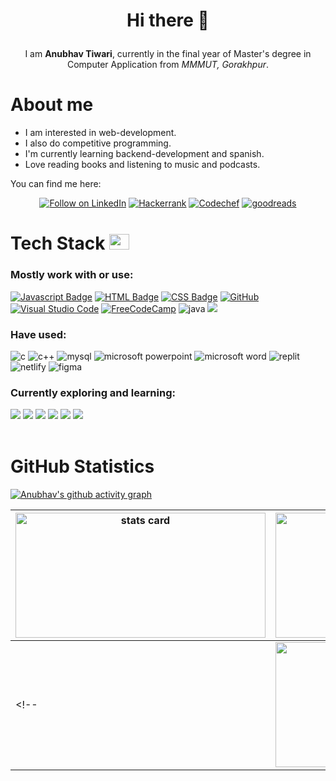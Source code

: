 <!-- README FILE GITHUB -->

# <p align="center">Hi there 👋</p>
<p align="center">I am <b>Anubhav Tiwari</b>, currently in the final year of Master's degree in Computer Application from <i>MMMUT, Gorakhpur</i>.</p>


<!--About Me -->
<h1>About me</h1>
<ul>
  <li>I am interested in web-development.</li>
  <li>I also do competitive programming.</li>
  <li>I'm currently learning backend-development and spanish.</li>
  <li>Love reading books and listening to music and podcasts.</li>
</ul>

You can find me here:
<p align="center">
<!--   <a href="mailto:anubhavtiwari4647@gmail.com"> <img title="Email" src="https://img.shields.io/badge/Gmail-D14836?style=for-the-badge&logo=gmail&logoColor=white"/></a> -->
  <a href="https://www.linkedin.com/in/anubhavtiwari4647/"> <img title="Follow on LinkedIn" src="https://img.shields.io/badge/LinkedIn-0077B5?style=for-the-badge&logo=linkedin&logoColor=white"/></a>
  <a href="https://www.hackerrank.com/anubhavtiwari47"> <img title="Hackerrank" src="https://img.shields.io/badge/-Hackerrank-2EC866?style=for-the-badge&logo=HackerRank&logoColor=white"/></a>
  <a href="https://www.codechef.com/users/anubhavtiwari7"> <img title="Codechef" src="https://img.shields.io/badge/CodeChef-%23964B00.svg?style=for-the-badge&logo=CodeChef&logoColor=white"/></a>
  <a href="https://www.goodreads.com/user/show/172762316-anubhav-tiwari"><img title="goodreads" src="https://img.shields.io/badge/Goodreads-F3F1EA?style=for-the-badge&logo=goodreads&logoColor=372213"></a>
<!--   <a href="https://open.spotify.com/user/nlgtkak58cu84o531m5vcmx4h"><img title="spotify" src="https://img.shields.io/badge/Spotify-1ED760?style=for-the-badge&logo=spotify&logoColor=white"></a> -->
<!--   <a href="https://www.instagram.com/anubhavtiwari_47/"> <img title="Instagram" src="https://img.shields.io/badge/Instagram-%23E4405F.svg?style=for-the-badge&logo=Instagram&logoColor=white"/></a> -->
<!--   <a href="https://twitter.com/anubhavtiwari47"> <img title="TwitterX" src="https://img.shields.io/badge/X-%23000000.svg?style=for-the-badge&logo=X&logoColor=white"/></a> -->
<!--   <a href="https://www.freecodecamp.org/anubhavtiwari47"> <img title="freeCodeCamp" src="https://img.shields.io/badge/Freecodecamp-%23123.svg?&style=for-the-badge&logo=freecodecamp&logoColor=green"/></a> -->
<!--   <a href="https://www.linktr.ee/anubhavtiwari_47"><img title="linktree" src="https://img.shields.io/badge/linktree-1de9b6?style=for-the-badge&logo=linktree&logoColor=white"></a> -->
<!--   <a href="https://www.threads.net/@anubhavtiwari_47"><img title="threads" src="https://img.shields.io/badge/Threads-000000?style=for-the-badge&logo=Threads&logoColor=white"></a> -->
</p>

<!-- <br> -->
<!-- <br> -->

<!--My Skills and Current Learning Badges  -->
<h1> Tech Stack <img src = "https://media2.giphy.com/media/QssGEmpkyEOhBCb7e1/giphy.gif?cid=ecf05e47a0n3gi1bfqntqmob8g9aid1oyj2wr3ds3mg700bl&rid=giphy.gif" width = 32px; height=25px> </h1>

<h3>Mostly work with or use:</h3> 
<div>

<!--  [![C++ Badge](https://img.shields.io/badge/c++-%2300599C.svg?style=for-the-badge&logo=c%2B%2B&logoColor=white)](#)-->
  [![Javascript Badge](https://img.shields.io/badge/javascript-%23323330.svg?style=for-the-badge&logo=javascript&logoColor=%23F7DF1E)](#) 
  [![HTML Badge](https://img.shields.io/badge/html5-%23E34F26.svg?style=for-the-badge&logo=html5&logoColor=white)](#) 
  [![CSS Badge](https://img.shields.io/badge/css3-%231572B6.svg?style=for-the-badge&logo=css3&logoColor=white)](#)
  [![GitHub](https://img.shields.io/badge/github-%23121011.svg?style=for-the-badge&logo=github&logoColor=white)](#)
  [![Visual Studio Code](https://img.shields.io/badge/Visual%20Studio%20Code-0078d7.svg?style=for-the-badge&logo=visual-studio-code&logoColor=white)](#)
  [![FreeCodeCamp](https://img.shields.io/badge/Freecodecamp-%23123.svg?&style=for-the-badge&logo=freecodecamp&logoColor=green)](#)
  <img src="https://img.shields.io/badge/java-%23ED8B00.svg?style=for-the-badge&logo=openjdk&logoColor=white" alt="java">
  <img src="https://img.shields.io/badge/tailwindcss-%2338B2AC.svg?style=for-the-badge&logo=tailwind-css&logoColor=white">
<!--  [![Git](https://img.shields.io/badge/git-%23F05033.svg?style=for-the-badge&logo=git&logoColor=white)](#) -->
<!--  [![Duolingo](https://img.shields.io/badge/Duolingo-%234DC730.svg?style=for-the-badge&logo=Duolingo&logoColor=white)](#) -->
</div>

<h3>Have used:</h3>
<div>
  <img src="https://img.shields.io/badge/c-%2300599C.svg?style=for-the-badge&logo=c&logoColor=white" alt="c">
  <img src="https://img.shields.io/badge/c++-%2300599C.svg?style=for-the-badge&logo=c%2B%2B&logoColor=white" alt="c++"> 
<!--   <img src="https://img.shields.io/badge/java-%23ED8B00.svg?style=for-the-badge&logo=openjdk&logoColor=white" alt="java"> -->
  <img src="https://img.shields.io/badge/MySQL-ff7926?style=for-the-badge&logo=mysql&logoColor=white" alt="mysql">
<!--   <img src="https://img.shields.io/badge/Ubuntu-E95420?style=for-the-badge&logo=ubuntu&logoColor=white" alt="ubuntu"> -->
  <img src="https://img.shields.io/badge/Microsoft_PowerPoint-B7472A?style=for-the-badge&logo=microsoft-powerpoint&logoColor=white" alt="microsoft powerpoint">
  <img src="https://img.shields.io/badge/Microsoft_Word-2B579A?style=for-the-badge&logo=microsoft-word&logoColor=white" alt="microsoft word">
<!--   <img src="https://img.shields.io/badge/python-3670A0?style=for-the-badge&logo=python&logoColor=ffdd54" alt="python"> -->
  <img src="https://img.shields.io/badge/Replit-DD1200?style=for-the-badge&logo=Replit&logoColor=white" alt="replit">
  <img src="https://img.shields.io/badge/netlify-%23000000.svg?style=for-the-badge&logo=netlify&logoColor=#00C7B7" alt="netlify">
  <img src="https://img.shields.io/badge/figma-%23F24E1E.svg?style=for-the-badge&logo=figma&logoColor=white" alt="figma">
<!--   <img src="https://img.shields.io/badge/tailwindcss-%2338B2AC.svg?style=for-the-badge&logo=tailwind-css&logoColor=white"> -->
<!--   <img src="https://img.shields.io/badge/MDN_Web_Docs-black?style=for-the-badge&logo=mdnwebdocs&logoColor=white"> -->
</div>

<h3>Currently exploring and learning:</h3>
<div>
  <img src="https://img.shields.io/badge/node.js-6DA55F?style=for-the-badge&logo=node.js&logoColor=white">
  <img src="https://img.shields.io/badge/express.js-%23404d59.svg?style=for-the-badge&logo=express&logoColor=%2361DAFB">
<!--   <img src="https://img.shields.io/badge/NPM-%23CB3837.svg?style=for-the-badge&logo=npm&logoColor=white"> -->
<!--   <img src="https://img.shields.io/badge/NODEMON-%23323330.svg?style=for-the-badge&logo=nodemon&logoColor=%BBDEAD"> -->
  <img src="https://img.shields.io/badge/MongoDB-%234ea94b.svg?style=for-the-badge&logo=mongodb&logoColor=white">
<!--   <img src="https://img.shields.io/badge/firebase-a08021?style=for-the-badge&logo=firebase&logoColor=ffcd34"> -->
  <img src="https://img.shields.io/badge/react-%2320232a.svg?style=for-the-badge&logo=react&logoColor=%2361DAFB">
<!--   <img src="https://img.shields.io/badge/React_Router-CA4245?style=for-the-badge&logo=react-router&logoColor=white"> -->
<!--   <img src="https://img.shields.io/badge/redux-%23593d88.svg?style=for-the-badge&logo=redux&logoColor=white"> -->
<!--   <img src="https://img.shields.io/badge/JWT-black?style=for-the-badge&logo=JSON%20web%20tokens"> -->
  <img src="https://img.shields.io/badge/Insomnia-black?style=for-the-badge&logo=insomnia&logoColor=5849BE">
  <img src="https://img.shields.io/badge/Udemy-A435F0?style=for-the-badge&logo=Udemy&logoColor=white">
</div>

<!-- <p align="left"> <img src="https://komarev.com/ghpvc/?username=anubhav7747&label=Profile%20views&color=0e75b6&style=flat" alt="anubhav7747" /></p> -->

<br>
<!-- <hr> -->

<!-- ACTIVITY GRAPH TRACKER -->
<h1>GitHub Statistics</h1>
<div>
  
  <!--  CONTRIBUTION AND STREAK BLOCK -->
  <!-- ![Stats Card](https://github-readme-streak-stats.herokuapp.com/?user=anubhav7747&theme=radical) -->
  
  <!-- <img alt= "stats card" height="200px" width="400" src="https://github-readme-streak-stats.herokuapp.com/?user=anubhav7747&theme=radical"> -->
  <!-- <br> -->
  

  <!-- GITHUB STATISTICS -->
  <!-- ![GitHub Stats](https://github-readme-stats.vercel.app/api?username=anubhav7747&count_private=true&theme=radical&show_icons=true) -->

  <!-- <img height="200px" width="400" src="https://github-readme-stats.vercel.app/api?username=anubhav7747&count_private=true&theme=radical&show_icons=true" /> -->
  <!-- <br> -->
  
  
  <!-- TOP LANGUAGES -->
  <!-- ![Top Langs](https://github-readme-stats.vercel.app/api/top-langs/?username=anubhav7747&layout=compact&theme=radical&show_icons=true) -->
  <!-- <img height="200px" width="400" src="https://github-readme-stats.vercel.app/api/top-langs/?username=anubhav7747&layout=compact&theme=radical&show_icons=true" /> -->

  [![Anubhav's github activity graph](https://github-readme-activity-graph.vercel.app/graph?username=anubhav7747&bg_color=0c023b&color=4c5a9e&line=4c529e&point=5b3a83&area=true&hide_border=true)](https://github.com/anubhav7747/github-readme-activity-graph)
</div>

<!-- <hr> -->
<!-- <br> -->
  | <img alt= "stats card" height="200px" width="400" src="https://github-readme-streak-stats.herokuapp.com/?user=anubhav7747&theme=radical"> | <img height="200px" width="400" src="https://github-readme-stats.vercel.app/api?username=anubhav7747&count_private=true&theme=radical&show_icons=true" /> | <img height="200px" width="400" src="https://github-readme-stats.vercel.app/api/top-langs/?username=anubhav7747&layout=compact&theme=radical&show_icons=true" /> |
  | --- | --- | --- |
  <!-- | <img height="200px" width="400" src="https://github-readme-stats.vercel.app/api/top-langs/?username=anubhav7747&layout=compact&theme=radical&show_icons=true" /> | <img height="200px" width="400" src="https://github-readme-activity-graph.vercel.app/graph?username=anubhav7747&bg_color=0c023b&color=4c5a9e&line=4c529e&point=5b3a83&area=true&hide_border=true" /> | -->



<!--
**anubhav7747/anubhav7747** is a ✨ _special_ ✨ repository because its `README.md` (this file) appears on your GitHub profile.

Here are some ideas to get you started:

- 🔭 I’m currently working on ...
- 🌱 I’m currently learning ...
- 👯 I’m looking to collaborate on ...
- 🤔 I’m looking for help with ...
- 💬 Ask me about ...
- 📫 How to reach me: ...
- 😄 Pronouns: ...
- ⚡ Fun fact: ...
-->
